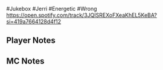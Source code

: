 #Jukebox #Jerri #Energetic #Wrong
https://open.spotify.com/track/3JQISREXoFXeaKhEL5KeBA?si=419a7664128d4f12
## Player Notes
## MC Notes